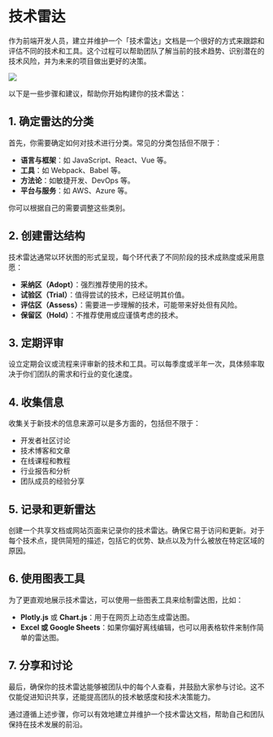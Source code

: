 # 技术雷达

作为前端开发人员，建立并维护一个「技术雷达」文档是一个很好的方式来跟踪和评估不同的技术和工具。这个过程可以帮助团队了解当前的技术趋势、识别潜在的技术风险，并为未来的项目做出更好的决策。

![](/assets/images/软技能/技术雷达.png)

以下是一些步骤和建议，帮助你开始构建你的技术雷达：

## 1. 确定雷达的分类

首先，你需要确定如何对技术进行分类。常见的分类包括但不限于：

- **语言与框架**：如 JavaScript、React、Vue 等。
- **工具**：如 Webpack、Babel 等。
- **方法论**：如敏捷开发、DevOps 等。
- **平台与服务**：如 AWS、Azure 等。

你可以根据自己的需要调整这些类别。

## 2. 创建雷达结构

技术雷达通常以环状图的形式呈现，每个环代表了不同阶段的技术成熟度或采用意愿：

- **采纳区（Adopt）**：强烈推荐使用的技术。
- **试验区（Trial）**：值得尝试的技术，已经证明其价值。
- **评估区（Assess）**：需要进一步理解的技术，可能带来好处但有风险。
- **保留区（Hold）**：不推荐使用或应谨慎考虑的技术。

## 3. 定期评审

设立定期会议或流程来评审新的技术和工具。可以每季度或半年一次，具体频率取决于你们团队的需求和行业的变化速度。

## 4. 收集信息

收集关于新技术的信息来源可以是多方面的，包括但不限于：

- 开发者社区讨论
- 技术博客和文章
- 在线课程和教程
- 行业报告和分析
- 团队成员的经验分享

## 5. 记录和更新雷达

创建一个共享文档或网站页面来记录你的技术雷达。确保它易于访问和更新。对于每个技术点，提供简短的描述，包括它的优势、缺点以及为什么被放在特定区域的原因。

## 6. 使用图表工具

为了更直观地展示技术雷达，可以使用一些图表工具来绘制雷达图，比如：

- **Plotly.js** 或 **Chart.js**：用于在网页上动态生成雷达图。
- **Excel 或 Google Sheets**：如果你偏好离线编辑，也可以用表格软件来制作简单的雷达图。

## 7. 分享和讨论

最后，确保你的技术雷达能够被团队中的每个人查看，并鼓励大家参与讨论。这不仅能促进知识共享，还能提高团队的技术敏感度和技术决策能力。

通过遵循上述步骤，你可以有效地建立并维护一个技术雷达文档，帮助自己和团队保持在技术发展的前沿。
